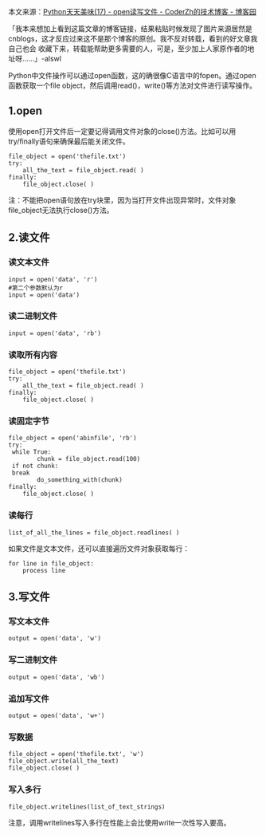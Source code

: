 

本文来源：[Python天天美味(17) - open读写文件 - CoderZh的技术博客 - 博客园](http://www.cnblogs.com/coderzh/archive/2008/05/10/1191410.html)

「我本来想加上看到这篇文章的博客链接，结果粘贴时候发现了图片来源居然是cnblogs，这才反应过来这不是那个博客的原创。我不反对转载，看到的好文章我自己也会
收藏下来，转载能帮助更多需要的人，可是，至少加上人家原作者的地址呀……」-alswl

Python中文件操作可以通过open函数，这的确很像C语言中的fopen。通过open函数获取一个file
object，然后调用read()，write()等方法对文件进行读写操作。

## 1.open

使用open打开文件后一定要记得调用文件对象的close()方法。比如可以用try/finally语句来确保最后能关闭文件。


    file_object = open('thefile.txt')
    try:
        all_the_text = file_object.read( )
    finally:
        file_object.close( )

注：不能把open语句放在try块里，因为当打开文件出现异常时，文件对象file_object无法执行close()方法。

## 2.读文件

### 读文本文件


    input = open('data', 'r')
    #第二个参数默认为r
    input = open('data')

### 读二进制文件


    input = open('data', 'rb')

### 读取所有内容


    file_object = open('thefile.txt')
    try:
        all_the_text = file_object.read( )
    finally:
        file_object.close( )

### 读固定字节


    file_object = open('abinfile', 'rb')
    try:
     while True:
            chunk = file_object.read(100)
     if not chunk:
     break
            do_something_with(chunk)
    finally:
        file_object.close( )

### 读每行


    list_of_all_the_lines = file_object.readlines( )

如果文件是文本文件，还可以直接遍历文件对象获取每行：


    for line in file_object:
        process line

## 3.写文件

### 写文本文件


    output = open('data', 'w')

### 写二进制文件


    output = open('data', 'wb')

### 追加写文件


    output = open('data', 'w+')

### 写数据


    file_object = open('thefile.txt', 'w')
    file_object.write(all_the_text)
    file_object.close( )

### 写入多行


    file_object.writelines(list_of_text_strings)

注意，调用writelines写入多行在性能上会比使用write一次性写入要高。


